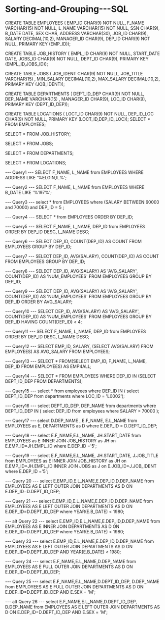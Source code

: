 # Sorting-and-Grouping---SQL
CREATE TABLE EMPLOYEES (
                            EMP_ID CHAR(9) NOT NULL, 
                            F_NAME VARCHAR(15) NOT NULL,
                            L_NAME VARCHAR(15) NOT NULL,
                            SSN CHAR(9),
                            B_DATE DATE,
                            SEX CHAR,
                            ADDRESS VARCHAR(30),
                            JOB_ID CHAR(9),
                            SALARY DECIMAL(10,2),
                            MANAGER_ID CHAR(9),
                            DEP_ID CHAR(9) NOT NULL,
                            PRIMARY KEY (EMP_ID));
                            
  CREATE TABLE JOB_HISTORY (
                            EMPL_ID CHAR(9) NOT NULL, 
                            START_DATE DATE,
                            JOBS_ID CHAR(9) NOT NULL,
                            DEPT_ID CHAR(9),
                            PRIMARY KEY (EMPL_ID,JOBS_ID));
 
 CREATE TABLE JOBS (
                            JOB_IDENT CHAR(9) NOT NULL, 
                            JOB_TITLE VARCHAR(15) ,
                            MIN_SALARY DECIMAL(10,2),
                            MAX_SALARY DECIMAL(10,2),
                            PRIMARY KEY (JOB_IDENT));

CREATE TABLE DEPARTMENTS (
                            DEPT_ID_DEP CHAR(9) NOT NULL, 
                            DEP_NAME VARCHAR(15) ,
                            MANAGER_ID CHAR(9),
                            LOC_ID CHAR(9),
                            PRIMARY KEY (DEPT_ID_DEP));

CREATE TABLE LOCATIONS (
                            LOCT_ID CHAR(9) NOT NULL,
                            DEP_ID_LOC CHAR(9) NOT NULL,
                            PRIMARY KEY (LOCT_ID,DEP_ID_LOC));
SELECT * FROM EMPLOYEES;

SELECT * FROM JOB_HISTORY;

SELECT * FROM JOBS;

SELECT * FROM DEPARTMENTS;

SELECT * FROM LOCATIONS;

--- Query1 ---
SELECT F_NAME, L_NAME from EMPLOYEES
WHERE ADDRESS LIKE '%ELGIN,IL%';

--- Query2 ---
SELECT F_NAME, L_NAME from EMPLOYEES
WHERE B_DATE LIKE '%197%';

--- Query3 ---
select * from EMPLOYEES
where (SALARY BETWEEN 60000 and 70000)  and DEP_ID = 5 ;

--- Query4 ---
SELECT * from EMPLOYEES
ORDER BY DEP_ID;

--- Query5 ---
SELECT F_NAME, L_NAME, DEP_ID from EMPLOYEES
ORDER BY DEP_ID DESC, L_NAME DESC;

--- Query6 ---
SELECT DEP_ID, COUNT(DEP_ID)
AS COUNT FROM EMPLOYEES GROUP BY DEP_ID;

--- Query7 ---
SELECT DEP_ID, AVG(SALARY), COUNT(DEP_ID)
AS COUNT FROM EMPLOYEES GROUP BY DEP_ID;

--- Query8 ---
SELECT DEP_ID, AVG(SALARY) AS 'AVG_SALARY', COUNT(DEP_ID) 
AS 'NUM_EMPLOYEES' FROM EMPLOYEES GROUP BY DEP_ID;

--- Query9 ---
SELECT DEP_ID, AVG(SALARY) AS 'AVG_SALARY', COUNT(DEP_ID) 
AS 'NUM_EMPLOYEES' FROM EMPLOYEES GROUP BY DEP_ID
ORDER BY AVG_SALARY;

--- Query10 ---
SELECT DEP_ID, AVG(SALARY) AS 'AVG_SALARY', COUNT(DEP_ID)
AS 'NUM_EMPLOYEES' FROM EMPLOYEES GROUP BY DEP_ID
HAVING COUNT(DEP_ID) < 4;

--- Query11 ---
SELECT F_NAME, L_NAME, DEP_ID from EMPLOYEES
ORDER BY DEP_ID DESC, L_NAME DESC;

--- Query12 ---
SELECT EMP_ID, SALARY, (SELECT AVG(SALARY) FROM EMPLOYEES)
AS AVG_SALARY FROM EMPLOYEES;

--- Query13 ---
SELECT * FROM(SELECT EMP_ID, F_NAME, L_NAME, DEP_ID 
        FROM EMPLOYEES) AS EMP4ALL;

--- Query14 ---
SELECT * FROM EMPLOYEES WHERE DEP_ID IN (SELECT DEPT_ID_DEP 
FROM DEPARTMENTS);

--- Query15 ---
select * from employees where DEP_ID IN 
   ( select DEPT_ID_DEP from departments where LOC_ID = 'L0002');
   
 --- Query16 ---
 select DEPT_ID_DEP, DEP_NAME from departments 
 where DEPT_ID_DEP IN ( select DEP_ID from employees 
 where SALARY > 70000 );  
 
--- Query17 ---
select D.DEP_NAME , E.F_NAME, E.L_NAME
from EMPLOYEES as E, DEPARTMENTS as D
where E.DEP_ID = D.DEPT_ID_DEP;

--- Query18 ---
select E.F_NAME,E.L_NAME, JH.START_DATE 
	from EMPLOYEES as E 
	INNER JOIN JOB_HISTORY as JH on E.EMP_ID=JH.EMPL_ID 
	where E.DEP_ID ='5';
	
--- Query19 ---	
select E.F_NAME,E.L_NAME, JH.START_DATE, J.JOB_TITLE 
	from EMPLOYEES as E 
	INNER JOIN JOB_HISTORY as JH on E.EMP_ID=JH.EMPL_ID 
	INNER JOIN JOBS as J on E.JOB_ID=J.JOB_IDENT
	where E.DEP_ID ='5';

--- Query 20 ---
select E.EMP_ID,E.L_NAME,E.DEP_ID,D.DEP_NAME
	from EMPLOYEES AS E 
	LEFT OUTER JOIN DEPARTMENTS AS D ON E.DEP_ID=D.DEPT_ID_DEP;
	
--- Query 21 ---
select E.EMP_ID,E.L_NAME,E.DEP_ID,D.DEP_NAME
	from EMPLOYEES AS E 
	LEFT OUTER JOIN DEPARTMENTS AS D ON E.DEP_ID=D.DEPT_ID_DEP 
	where YEAR(E.B_DATE) < 1980;

--- alt Query 22 ---
select E.EMP_ID,E.L_NAME,E.DEP_ID,D.DEP_NAME
	from EMPLOYEES AS E 
	INNER JOIN DEPARTMENTS AS D ON E.DEP_ID=D.DEPT_ID_DEP 
	where YEAR(E.B_DATE) < 1980;

--- Query 23 ---
select E.EMP_ID,E.L_NAME,E.DEP_ID,D.DEP_NAME
	from EMPLOYEES AS E 
	LEFT OUTER JOIN DEPARTMENTS AS D ON E.DEP_ID=D.DEPT_ID_DEP 
	AND YEAR(E.B_DATE) < 1980;

--- Query 24 ---
select E.F_NAME,E.L_NAME,D.DEP_NAME
	from EMPLOYEES AS E 
	FULL OUTER JOIN DEPARTMENTS AS D ON E.DEP_ID=D.DEPT_ID_DEP;

--- Query 25 ---
select E.F_NAME,E.L_NAME,D.DEPT_ID_DEP, D.DEP_NAME
	from EMPLOYEES AS E 
	FULL OUTER JOIN DEPARTMENTS AS D ON E.DEP_ID=D.DEPT_ID_DEP AND E.SEX = 'M';

--- alt Query 26 ---
select E.F_NAME,E.L_NAME,D.DEPT_ID_DEP, D.DEP_NAME
	from EMPLOYEES AS E 
	LEFT OUTER JOIN DEPARTMENTS AS D ON E.DEP_ID=D.DEPT_ID_DEP AND E.SEX = 'M';
